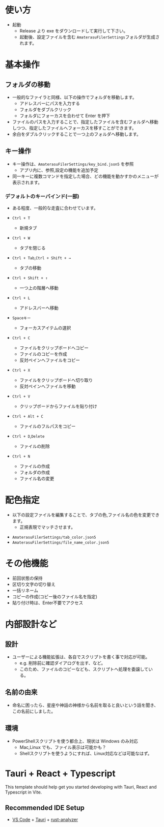 
# 使い方

- 起動
  - Release より exe をダウンロードして実行して下さい。
  - 起動後、設定ファイルを含む `AmaterasuFilerSettings`フォルダが生成されます。

# 基本操作

## フォルダの移動
- 一般的なファイラと同様、以下の操作でフォルダを移動します。
  - アドレスバーにパスを入力する
  - フォルダをダブルクリック
  - フォルダにフォーカスを合わせて Enter を押下
- ファイルのパスを入力することで、指定したファイルを含むフォルダへ移動しつつ、指定したファイルへフォーカスを移すことができます。
- 余白をダブルクリックすることで一つ上のフォルダへ移動します。

## キー操作

- キー操作は、`AmaterasuFilerSettings/key_bind.json5` を参照
  - アプリ内に、参照,設定の機能を追加予定
- 同一キーに複数コマンドを指定した場合、どの機能を動かすかのメニューが表示されます。

### デフォルトのキーバインド(一部)
- ある程度、一般的な走査に合わせています。

- `Ctrl + T`
  - 新規タブ
- `Ctrl + W`
  - タブを閉じる
- `Ctrl + Tab`,`Ctrl + Shift + →`
  - タブの移動

- `Ctrl + Shift + ↑`
  - 一つ上の階層へ移動

- `Ctrl + L`
  - アドレスバーへ移動

- `Spaceキー`
  - フォーカスアイテムの選択


- `Ctrl + C`
  - ファイルをクリップボードへコピー
  - ファイルのコピーを作成
  - 反対ペインへファイルをコピー
- `Ctrl + X`
  - ファイルをクリップボードへ切り取り
  - 反対ペインへファイルを移動
- `Ctrl + V`
  - クリップボードからファイルを貼り付け
- `Ctrl + Alt + C`
  - ファイルのフルパスをコピー
- `Ctrl + D`,`Delete`
  - ファイルの削除
- `Ctrl + N`
  - ファイルの作成
  - フォルダの作成
  - ファイル名の変更


# 配色指定
- 以下の設定ファイルを編集することで、タブの色,ファイル名の色を変更できます。
  - 正規表現でマッチさせます。
* `AmaterasuFilerSettings/tab_color.json5`
* `AmaterasuFilerSettings/file_name_color.json5`

# その他機能

- 前回状態の保持
- 区切り文字の切り替え
- 一括リネーム
- コピーの作成(コピー後のファイル名を指定)
- 貼り付け時は、Enter不要でアクセス


# 内部設計など

## 設計
- ユーザーによる機能拡張は、各自でスクリプトを書く事で対応が可能。
  - e.g. 削除前に確認ダイアログを出す、など。
  - このため、ファイルのコピーなども、スクリプトへ処理を委譲している。


## 名前の由来
- 命名に困ったら、星座や神話の神様から名前を取ると良いという話を聞き、この名前にしました。

## 環境

- PowerShellスクリプトを使う都合上、現状は Windows のみ対応
  - Mac,Linux でも、ファイル表示は可能かも？
  - Shellスクリプトを使うようにすれば、Linux対応などは可能なはず。



# Tauri + React + Typescript

This template should help get you started developing with Tauri, React and Typescript in Vite.

## Recommended IDE Setup

- [VS Code](https://code.visualstudio.com/) + [Tauri](https://marketplace.visualstudio.com/items?itemName=tauri-apps.tauri-vscode) + [rust-analyzer](https://marketplace.visualstudio.com/items?itemName=rust-lang.rust-analyzer)
